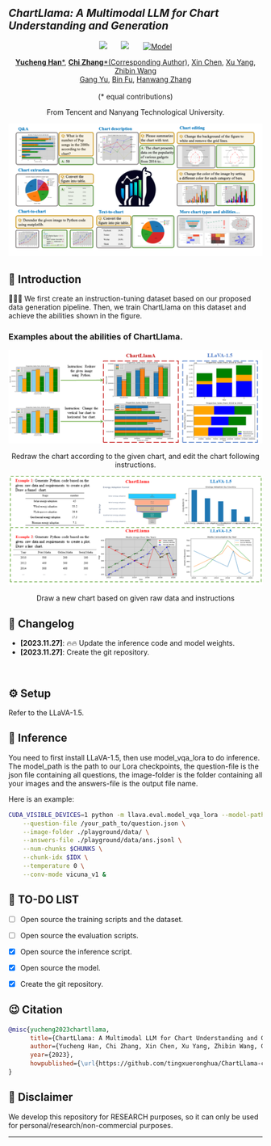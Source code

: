 ## ___***ChartLlama: A Multimodal LLM for Chart Understanding and Generation***___

<!-- ### 🔥🔥🔥 The LongerCrafter for longer high-quality video generation are now released! -->

<div align="center">
<!-- <p style="font-weight: bold">
✅ totally <span style="color: red; font-weight: bold">no</span> tuning &nbsp;&nbsp;&nbsp;&nbsp;
✅ less than <span style="color: red; font-weight: bold">20%</span> extra time &nbsp;&nbsp;&nbsp;&nbsp;
✅ support <span style="color: red; font-weight: bold">512</span> frames &nbsp;&nbsp;&nbsp;&nbsp;
</p> -->

 <a href='https://arxiv.org/abs/2311.16483'><img src='https://img.shields.io/badge/arXiv-2310.15169-b31b1b.svg'></a> &nbsp;&nbsp;&nbsp;&nbsp;&nbsp;
 <a href='https://tingxueronghua.github.io/ChartLlama/'><img src='https://img.shields.io/badge/Project-Page-Green'></a> &nbsp;&nbsp;&nbsp;&nbsp;&nbsp;
 [![Model](https://img.shields.io/badge/%F0%9F%A4%97%20Hugging%20Face-Model-blue)](https://huggingface.co/listen2you002/ChartLlama-13b)

[**Yucheng Han***](http://tingxueronghua.github.io), [**Chi Zhang***(Corresponding Author)](https://icoz69.github.io/), [Xin Chen](https://chenxin.tech/), [Xu Yang](https://cse.seu.edu.cn/2021/1126/c23024a392593/page.htm), [Zhibin Wang](https://openreview.net/profile?id=~Billzb_Wang1)
<br>
[Gang Yu](https://www.skicyyu.org/), [Bin Fu](https://openreview.net/profile?id=~BIN_FU2), [Hanwang Zhang](https://personal.ntu.edu.sg/hanwangzhang/)
<br><br>
(* equal contributions)

From Tencent and Nanyang Technological University.

<img src=./static/teaser_visualization_final_v3.png>
<!-- <p>Input: "A chihuahua in astronaut suit floating in space, cinematic lighting, glow effect"; 
<br>
Resolution: 1024 x 576; Frames: 64.</p> -->
<!-- <img src=assets/t2v/hd02.gif>
<p>Input: "Campfire at night in a snowy forest with starry sky in the background"; 
<br>
Resolution: 1024 x 576; Frames: 64.</p> -->
</div>
 
## 🔆 Introduction


🤗🤗🤗 We first create an instruction-tuning dataset based on our proposed data generation pipeline. Then, we train ChartLlama on this dataset and achieve the abilities shown in the figure.

### Examples about the abilities of ChartLlama.

<div align="center">
<img src=./static/qualitative_visualization_04.png>
<p>Redraw the chart according to the given chart, and edit the chart following instructions.</p>
</div>

<div align="center">
<img src=./static/qualitative_visualization_05.png>
<p>Draw a new chart based on given raw data and instructions</p>
</div>

## 📝 Changelog
- __[2023.11.27]__: 🔥🔥 Update the inference code and model weights.
- __[2023.11.27]__: Create the git repository.
<!-- - __[2023.10.25]__: 🔥🔥 Release the 256x256 model and support multi-prompt generation! -->
<br>


<!-- ## 🧰 Models

|Model|Resolution|Checkpoint|Description
|:---------|:---------|:--------|:--------|
|VideoCrafter (Text2Video)|320x512|[Hugging Face](https://huggingface.co/VideoCrafter)|Support 128 frames on NVIDIA A100 (40GB)
|VideoCrafter (Text2Video)|576x1024|[Hugging Face](https://huggingface.co/VideoCrafter/Text2Video-1024-v1.0/blob/main/model.ckpt)|Support 64 frames on NVIDIA A100 (40GB)
|VideoCrafter (Text2Video)|256x256|[Hugging Face](https://huggingface.co/VideoCrafter)|Support 512 frames on NVIDIA A100 (40GB)

(Reduce the number of frames when you have smaller GPUs, e.g. 256x256 resolutions with 64 frames.) -->

## ⚙️ Setup
Refer to the LLaVA-1.5.
<!-- 
### Install Environment via Anaconda (Recommended)
```bash
conda create -n freenoise python=3.8.5
conda activate freenoise
pip install -r requirements.txt
``` -->


## 💫 Inference 

You need to first install LLaVA-1.5, then use model_vqa_lora to do inference. The model_path is the path to our Lora checkpoints, the question-file is the json file containing all questions, the image-folder is the folder containing all your images and the answers-file is the output file name.

Here is an example:
```bash
CUDA_VISIBLE_DEVICES=1 python -m llava.eval.model_vqa_lora --model-path /your_path_to/LLaVA/checkpoints/${output_name} \
    --question-file /your_path_to/question.json \
    --image-folder ./playground/data/ \
    --answers-file ./playground/data/ans.jsonl \
    --num-chunks $CHUNKS \
    --chunk-idx $IDX \
    --temperature 0 \
    --conv-mode vicuna_v1 &
```


## 📖 TO-DO LIST
- [ ] Open source the training scripts and the dataset.
- [ ] Open source the evaluation scripts.
- [x] Open source the inference script.
- [x] Open source the model.
- [x] Create the git repository.




## 😉 Citation
```bib
@misc{yucheng2023chartllama,
      title={ChartLlama: A Multimodal LLM for Chart Understanding and Generation}, 
      author={Yucheng Han, Chi Zhang, Xin Chen, Xu Yang, Zhibin Wang, Gang Yu, Bin Fu, Hanwang Zhang},
      year={2023},
      howpublished={\url{https://github.com/tingxueronghua/ChartLlama-code}}
}
```


## 📢 Disclaimer
We develop this repository for RESEARCH purposes, so it can only be used for personal/research/non-commercial purposes.
****
